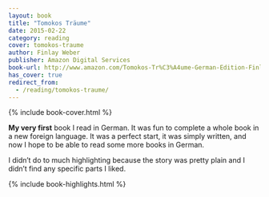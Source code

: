 ```yaml
---
layout: book
title: "Tomokos Träume"
date: 2015-02-22
category: reading
cover: tomokos-traume
author: Finlay Weber
publisher: Amazon Digital Services
book-url: http://www.amazon.com/Tomokos-Tr%C3%A4ume-German-Edition-Finlay-ebook/dp/B009O0NS56
has_cover: true
redirect_from:
  - /reading/tomokos-traume/
---
```

{% include book-cover.html %}

**My very first** book I read in German. It was fun to complete a whole book in a new foreign language. It was a perfect start, it was simply written, and now I hope to be able to read some more books in German.

I didn’t do to much highlighting because the story was pretty plain and I didn’t find any specific parts I liked.

{% include book-highlights.html %}
